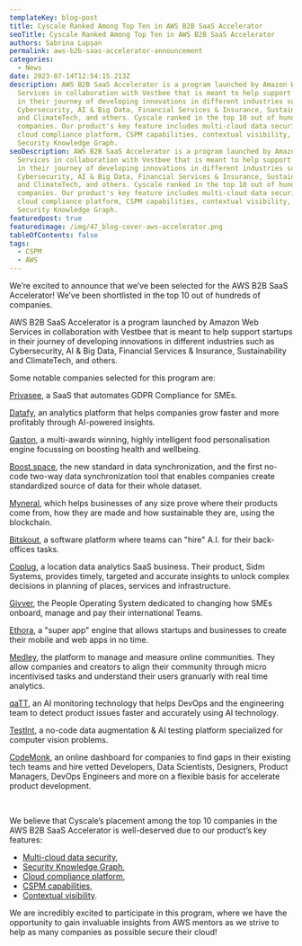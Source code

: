 ```yaml
---
templateKey: blog-post
title: Cyscale Ranked Among Top Ten in AWS B2B SaaS Accelerator
seoTitle: Cyscale Ranked Among Top Ten in AWS B2B SaaS Accelerator
authors: Sabrina Lupșan
permalink: aws-b2b-saas-accelerator-announcement
categories:
  - News
date: 2023-07-14T12:54:15.213Z
description: AWS B2B SaaS Accelerator is a program launched by Amazon Web
  Services in collaboration with Vestbee that is meant to help support startups
  in their journey of developing innovations in different industries such as
  Cybersecurity, AI & Big Data, Financial Services & Insurance, Sustainability
  and ClimateTech, and others. Cyscale ranked in the top 10 out of hundreds of
  companies. Our product's key feature includes multi-cloud data security, a
  cloud compliance platform, CSPM capabilities, contextual visibility, The
  Security Knowledge Graph.
seoDescription: AWS B2B SaaS Accelerator is a program launched by Amazon Web
  Services in collaboration with Vestbee that is meant to help support startups
  in their journey of developing innovations in different industries such as
  Cybersecurity, AI & Big Data, Financial Services & Insurance, Sustainability
  and ClimateTech, and others. Cyscale ranked in the top 10 out of hundreds of
  companies. Our product's key feature includes multi-cloud data security, a
  cloud compliance platform, CSPM capabilities, contextual visibility, The
  Security Knowledge Graph.
featuredpost: true
featuredimage: /img/47_blog-cover-aws-accelerator.png
tableOfContents: false
tags:
  - CSPM
  - AWS
---
```

We’re excited to announce that we’ve been selected for the AWS B2B SaaS Accelerator! We’ve been shortlisted in the top 10 out of hundreds of companies. 

AWS B2B SaaS Accelerator is a program launched by Amazon Web Services in collaboration with Vestbee that is meant to help support startups in their journey of developing innovations in different industries such as Cybersecurity, AI & Big Data, Financial Services & Insurance, Sustainability and ClimateTech, and others. 

Some notable companies selected for this program are: 

[Privasee](https://www.privasee.io/), a SaaS that automates GDPR Compliance for SMEs.  

[Datafy](https://trydatafy.com/), an analytics platform that helps companies grow faster and more profitably through AI-powered insights. 

[Gaston](https://gogaston.io/), a multi-awards winning, highly intelligent food personalisation engine focussing on boosting health and wellbeing.  

[Boost.space](https://boost.space/), the new standard in data synchronization, and the first no-code two-way data synchronization tool that enables companies create standardized source of data for their whole dataset. 

[Myneral](https://myneral.com/), which helps businesses of any size prove where their products come from, how they are made and how sustainable they are, using the blockchain. 

[Bitskout](https://www.bitskout.com/), a software platform where teams can "hire" A.I. for their back-offices tasks.  

[Coplug](https://coplug.co.uk/), a location data analytics SaaS business. Their product, Sidm Systems, provides timely, targeted and accurate insights to unlock complex decisions in planning of places, services and infrastructure. 

[Givver](https://www.givver.io/), the People Operating System dedicated to changing how SMEs onboard, manage and pay their international Teams. 

[Ethora](https://ethora.com/), a "super app" engine that allows startups and businesses to create their mobile and web apps in no time. 

[Medley](https://www.medley.gg/), the platform to manage and measure online communities. They allow companies and creators to align their community through micro incentivised tasks and understand their users granuarly with real time analytics. 

[qaTT](https://qatt.online/), an AI monitoring technology that helps DevOps and the engineering team to detect product issues faster and accurately using AI technology.  

[TestInt](https://testint.ai/), a no-code data augmentation & AI testing platform specialized for computer vision problems.  

[CodeMonk](https://www.codemonk.ai/), an online dashboard for companies to find gaps in their existing tech teams and hire vetted Developers, Data Scientists, Designers, Product Managers, DevOps Engineers and more on a flexible basis for accelerate product development. 

 

We believe that Cyscale’s placement among the top 10 companies in the AWS B2B SaaS Accelerator is well-deserved due to our product’s key features: 

* [Multi-cloud data security](https://cyscale.com/use-cases/cloud-data-security/),  
* [Security Knowledge Graph](https://cyscale.com/products/security-knowledge-graph/), 
* [Cloud compliance platform](https://cyscale.com/use-cases/cloud-compliance-and-auditing/), 
* [CSPM capabilities](https://cyscale.com/products/cloud-security-posture-management/), 
* [Contextual visibility](https://cyscale.com/blog/s3-bucket-security). 

We are incredibly excited to participate in this program, where we have the opportunity to gain invaluable insights from AWS mentors as we strive to help as many companies as possible secure their cloud!